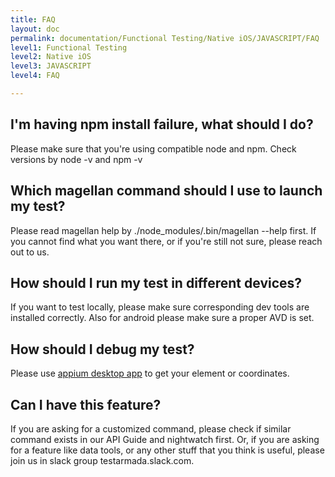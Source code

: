 ```yaml
---
title: FAQ
layout: doc
permalink: documentation/Functional Testing/Native iOS/JAVASCRIPT/FAQ
level1: Functional Testing
level2: Native iOS
level3: JAVASCRIPT
level4: FAQ

---
```

## I'm having npm install failure, what should I do?

Please make sure that you're using compatible node and npm. Check versions by node -v and npm -v

## Which magellan command should I use to launch my test?

Please read magellan help by ./node_modules/.bin/magellan --help first. If you cannot find what you want there, or if you're still not sure, please reach out to us.

## How should I run my test in different devices?

If you want to test locally, please make sure corresponding dev tools are installed correctly. Also for android please make sure a proper AVD is set.

## How should I debug my test?

Please use [appium desktop app](https://github.com/appium/appium-desktop) to get your element or coordinates.

## Can I have this feature?

If you are asking for a customized command, please check if similar command exists in our API Guide and nightwatch first. Or, if you are asking for a feature like data tools, or any other stuff that you think is useful, please join us in slack group testarmada.slack.com.